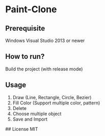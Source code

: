 # Paint-Clone
## Prerequisite
Windows
Visual Studio 2013 or newer
## How to run?
Build the project (with release mode)
## Usage
<ol>
  <li> Draw (Line, Rectangle, Circle, Bezier)</li>
  <li> Fill Color (Support multiple color, pattern)</li>
  <li> Delete </li>
  <li> Choose multiple object </li>
  <li> Save and Import </li>
</ol>
## License
MIT
